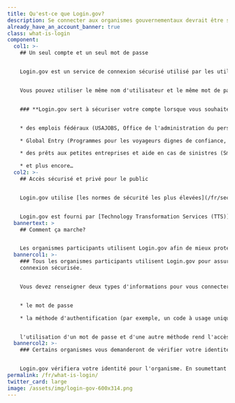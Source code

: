```yaml
---
title: Qu'est-ce que Login.gov?
description: Se connecter aux organismes gouvernementaux devrait être simple et sécurisé.
already_have_an_account_banner: true
class: what-is-login
component:
  col1: >-
    ## Un seul compte et un seul mot de passe


    Login.gov est un service de connexion sécurisé utilisé par les utilisateurs pour se connecter aux organismes gouvernementaux participants. Les organismes participants vous demanderont de créer un compte Login.gov pour accéder en toute sécurité à vos informations sur leur site Internet ou leur application.


    Vous pouvez utiliser le même nom d'utilisateur et le même mot de passe pour accéder à n'importe quel organisme partenaire de Login.gov. Cela simplifie vos démarches et vous évite d'avoir à vous souvenir de plusieurs noms d'utilisateur et mots de passe.


    ### **Login.gov sert à sécuriser votre compte lorsque vous souhaitez accéder à :**


    * des emplois fédéraux (USAJOBS, Office de l'administration du personnel)

    * Global Entry (Programmes pour les voyageurs dignes de confiance, Département de la sécurité intérieure)

    * des prêts aux petites entreprises et aide en cas de sinistres (Small Business Administration)

    * et plus encore…
  col2: >-
    ## Accès sécurisé et privé pour le public


    Login.gov utilise [les normes de sécurité les plus élevées](/fr/security/) pour protéger vos informations, y compris la vérification d’identité et [l’authentification à deux facteurs](/fr/help/authentication-methods/which-authentication-method-should-i-use/).


    Login.gov est fourni par [Technology Transformation Services (TTS)](https://www.gsa.gov/tts).
  bannertext: >
    ## Comment ça marche?


    Les organismes participants utilisent Login.gov afin de mieux protéger leurs utilisateurs. Lorsque vous essayerez de vous connecter à un organisme participant, vous serez invité à vous connecter ou à créer un compte sur Login.gov avant de pouvoir accéder à votre profil auprès de cet organisme.
  bannercol1: >-
    ### Tous les organismes participants utilisent Login.gov pour assurer une
    connexion sécurisée.


    Vous devez renseigner deux types d'informations pour vous connecter en toute sécurité et protéger vos informations. 


    * le mot de passe 

    * la méthode d'authentification (par exemple, un code à usage unique envoyé sur votre téléphone ou une application d'authentification).


    l'utilisation d'un mot de passe et d'une autre méthode rend l'accès à vos informations par des tiers difficile.
  bannercol2: >-
    ### Certains organismes vous demanderont de vérifier votre identité.


    Login.gov vérifiera votre identité pour l'organisme. En soumettant des renseignements permettant d'identifier une personne (PII), comme votre photo d'identité, vous confirmez qu'il s'agit bien de vous et non de quelqu'un qui se fait passer pour vous. Nous ne faisons que confirmer qu'il s'agit bien de vous et ne cherchons pas à déterminer votre éligibilité aux services de l'organisme.
permalink: /fr/what-is-login/
twitter_card: large
image: /assets/img/login-gov-600x314.png
---
```

